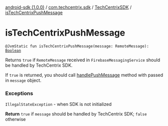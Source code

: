 [android-sdk (1.0.0)](../../index.md) / [com.techcentrix.sdk](../index.md) / [TechCentrixSDK](index.md) / [isTechCentrixPushMessage](./is-tech-centrix-push-message.md)

# isTechCentrixPushMessage

`@JvmStatic fun isTechCentrixPushMessage(message: RemoteMessage): `[`Boolean`](https://kotlinlang.org/api/latest/jvm/stdlib/kotlin/-boolean/index.html)

Returns `true` if `RemoteMessage` received in `FirebaseMessagingService` should be handled by TechCentrix SDK.

If `true` is returned, you should call [handlePushMessage](handle-push-message.md) method with passed in `message` object.

### Exceptions

`IllegalStateException` - when SDK is not initialized

**Return**
`true` if `message` should be handled by TechCentrix SDK; `false` otherwise

